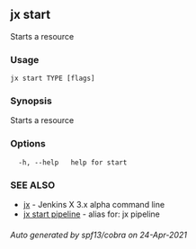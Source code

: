 ## jx start

Starts a resource

### Usage

```
jx start TYPE [flags]
```

### Synopsis

Starts a resource

### Options

```
  -h, --help   help for start
```

### SEE ALSO

* [jx](jx.md)	 - Jenkins X 3.x alpha command line
* [jx start pipeline](jx_start_pipeline.md)	 - alias for: jx pipeline

###### Auto generated by spf13/cobra on 24-Apr-2021
